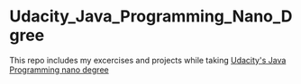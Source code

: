 # Udacity_Java_Programming_Nano_Dgree
This repo includes my excercises and projects while taking [Udacity's Java Programming nano degree](https://www.udacity.com/course/java-programming-nanodegree--nd079)
